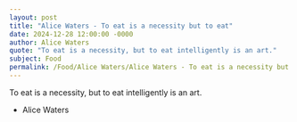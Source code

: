 ```yaml
---
layout: post
title: "Alice Waters - To eat is a necessity but to eat"
date: 2024-12-28 12:00:00 -0000
author: Alice Waters
quote: "To eat is a necessity, but to eat intelligently is an art."
subject: Food
permalink: /Food/Alice Waters/Alice Waters - To eat is a necessity but to eat
---
```


To eat is a necessity, but to eat intelligently is an art.

- Alice Waters
